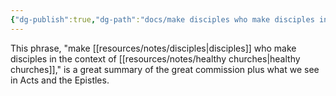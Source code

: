 ```yaml
---
{"dg-publish":true,"dg-path":"docs/make disciples who make disciples in the context of healthy churches.md","permalink":"/docs/make-disciples-who-make-disciples-in-the-context-of-healthy-churches/","noteIcon":"","created":"","updated":""}
---
```



This phrase, "make [[resources/notes/disciples\|disciples]] who make disciples in the context of [[resources/notes/healthy churches\|healthy churches]]," is a great summary of the great commission plus what we see in Acts and the Epistles.